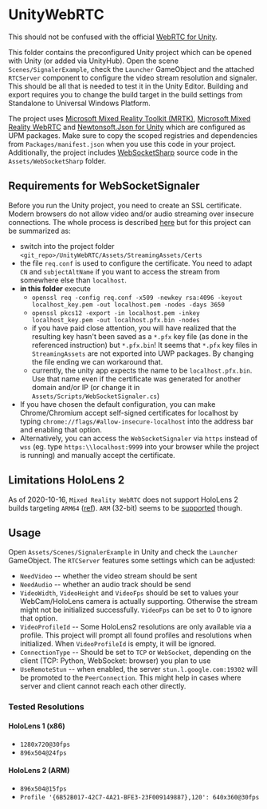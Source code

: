 # UnityWebRTC

This should not be confused with the official [WebRTC for Unity](https://github.com/Unity-Technologies/com.unity.webrtc).

This folder contains the preconfigured Unity project which can be opened with Unity (or added via UnityHub). Open the scene `Scenes/SignalerExample`, check the `Launcher` GameObject and the attached `RTCServer` component to configure the video stream resolution and signaler. This should be all that is needed to test it in the Unity Editor. Building and export requires you to change the build target in the build settings from Standalone to Universal Windows Platform.

The project uses [Microsoft Mixed Reality Toolkit (MRTK)](https://github.com/microsoft/MixedRealityToolkit-Unity), [Microsoft Mixed Reality WebRTC](https://github.com/microsoft/MixedReality-WebRTC) and [Newtonsoft.Json for Unity](https://github.com/jilleJr/Newtonsoft.Json-for-Unity) which are configured as UPM packages.
Make sure to copy the scoped registries and dependencies from `Packages/manifest.json` when you use this code in your project. Additionally, the project includes [WebSocketSharp](https://github.com/sta/websocket-sharp) source code in the `Assets/WebSocketSharp` folder.


## Requirements for WebSocketSignaler

Before you run the Unity project, you need to create an SSL certificate. Modern browsers do not allow video and/or audio streaming over insecure connections. The whole process is described [here](https://github.com/microsoft/MixedReality-WebRTC/tree/master/examples/TestReceiveAV) but for this project can be summarized as:

* switch into the project folder `<git_repo>/UnityWebRTC/Assets/StreamingAssets/Certs`
* the file `req.conf` is used to configure the certificate. You need to adapt `CN` and `subjectAltName` if you want to access the stream from somewhere else than `localhost`.
* **in this folder** execute
  - `openssl req -config req.conf -x509 -newkey rsa:4096 -keyout localhost_key.pem -out localhost.pem -nodes -days 3650`
  - `openssl pkcs12 -export -in localhost.pem -inkey localhost_key.pem -out localhost.pfx.bin -nodes`
  - if you have paid close attention, you will have realized that the resulting key hasn't been saved as a `*.pfx` key file (as done in the referenced instruction) but `*.pfx.bin`! It seems that `*.pfx` key files in `StreamingAssets` are not exported into UWP packages. By changing the file ending we can workaround that.
  - currently, the unity app expects the name to be `localhost.pfx.bin`. Use that name even if the certificate was generated for another domain and/or IP (or change it in `Assets/Scripts/WebSocketSignaler.cs`)
* If you have chosen the default configuration, you can make Chrome/Chromium accept self-signed certificates for localhost by typing `chrome://flags/#allow-insecure-localhost` into the address bar and enabling that option.
* Alternatively, you can access the `WebSocketSignaler` via `https` instead of `wss` (eg. type `https:\\localhost:9999` into your browser while the project is running) and manually accept the certificate.

## Limitations HoloLens 2 

As of 2020-10-16, `Mixed Reality WebRTC` does not support HoloLens 2 builds targeting `ARM64` ([ref](https://github.com/microsoft/MixedReality-WebRTC/issues/414)). `ARM` (32-bit) seems to be [supported](https://github.com/microsoft/MixedReality-WebRTC/issues/235) though.

## Usage

Open `Assets/Scenes/SignalerExample` in Unity and check the `Launcher` GameObject. The `RTCServer` features some settings which can be adjusted:

* `NeedVideo` -- whether the video stream should be sent
* `NeedAudio` -- whether an audio track should be send
* `VideoWidth`, `VideoHeight` and `VideoFps` should be set to values your WebCam/HoloLens camera is actually supporting. Otherwise the stream might not be initialized successfully. `VideoFps` can be set to 0 to ignore that option.
* `VideoProfileId` -- Some HoloLens2 resolutions are only available via a profile. This project will prompt all found profiles and resolutions when initialized. When `VideoProfileId` is empty, it will be ignored.
* `ConnectionType` -- Should be set to `TCP` or `WebSocket`, depending on the client (TCP: Python, WebSocket: browser) you plan to use
* `UseRemoteStun` -- when enabled, the server `stun.l.google.com:19302` will be promoted to the `PeerConnection`. This might help in cases where server and client cannot reach each other directly.

### Tested Resolutions

#### HoloLens 1 (x86)

* `1280x720@30fps`
* `896x504@24fps`

#### HoloLens 2 (ARM)

* `896x504@15fps`
* `Profile '{6B52B017-42C7-4A21-BFE3-23F009149887},120': 640x360@30fps`
